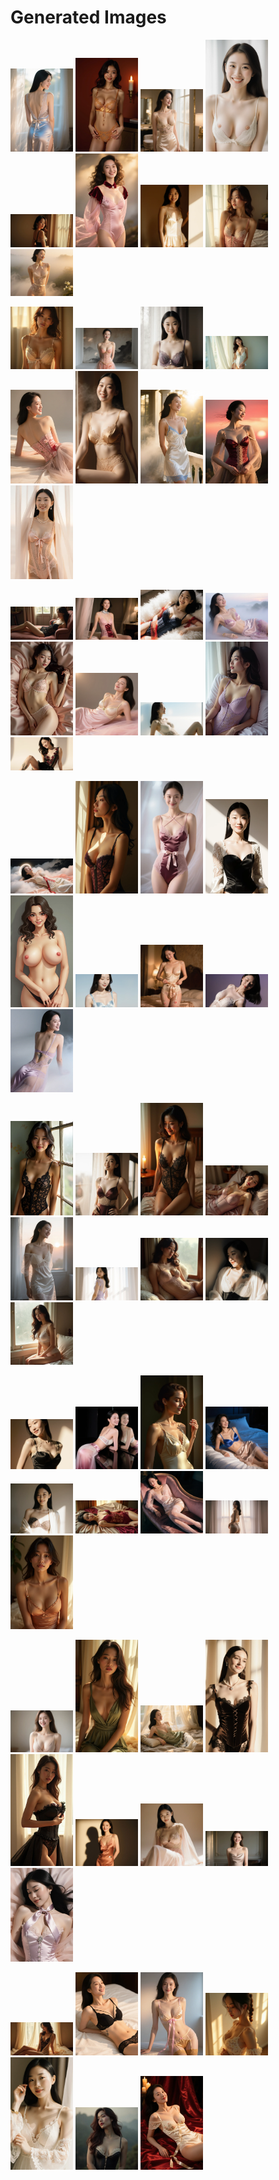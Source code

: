 # Generated Images



<img src="2025_10_24_01.webp" width="100"/> <img src="2025_10_24_02.webp" width="100"/> <img src="2025_10_24_03.webp" width="100"/> <img src="2025_10_24_04.webp" width="100"/> <img src="2025_10_24_05.webp" width="100"/> <img src="2025_10_24_06.webp" width="100"/> <img src="2025_10_24_07.webp" width="100"/> <img src="2025_10_24_08.webp" width="100"/> <img src="2025_10_24_09.webp" width="100"/>

<img src="2025_10_24_10.webp" width="100"/> <img src="2025_10_24_11.webp" width="100"/> <img src="2025_10_24_12.webp" width="100"/> <img src="2025_10_24_13.webp" width="100"/> <img src="2025_10_24_14.webp" width="100"/> <img src="2025_10_24_15.webp" width="100"/> <img src="2025_10_24_16.webp" width="100"/> <img src="2025_10_24_17.webp" width="100"/> <img src="2025_10_24_18.webp" width="100"/>

<img src="2025_10_24_19.webp" width="100"/> <img src="2025_10_24_20.webp" width="100"/> <img src="2025_10_24_21.webp" width="100"/> <img src="2025_10_24_22.webp" width="100"/> <img src="2025_10_24_23.webp" width="100"/> <img src="2025_10_24_24.webp" width="100"/> <img src="2025_10_24_25.webp" width="100"/> <img src="2025_10_24_26.webp" width="100"/> <img src="2025_10_24_27.webp" width="100"/>

<img src="2025_10_24_28.webp" width="100"/> <img src="2025_10_24_29.webp" width="100"/> <img src="2025_10_24_30.webp" width="100"/> <img src="2025_10_24_31.webp" width="100"/> <img src="2025_10_24_32.webp" width="100"/> <img src="2025_10_24_33.webp" width="100"/> <img src="2025_10_24_34.webp" width="100"/> <img src="2025_10_24_35.webp" width="100"/> <img src="2025_10_24_36.webp" width="100"/>

<img src="2025_10_24_37.webp" width="100"/> <img src="2025_10_24_38.webp" width="100"/> <img src="2025_10_24_39.webp" width="100"/> <img src="2025_10_24_40.webp" width="100"/> <img src="2025_10_24_41.webp" width="100"/> <img src="2025_10_24_42.webp" width="100"/> <img src="2025_10_24_43.webp" width="100"/> <img src="2025_10_24_44.webp" width="100"/> <img src="2025_10_24_45.webp" width="100"/>

<img src="2025_10_24_46.webp" width="100"/> <img src="2025_10_24_47.webp" width="100"/> <img src="2025_10_24_48.webp" width="100"/> <img src="2025_10_24_49.webp" width="100"/> <img src="2025_10_24_50.webp" width="100"/> <img src="2025_10_24_51.webp" width="100"/> <img src="2025_10_24_52.webp" width="100"/> <img src="2025_10_24_53.webp" width="100"/> <img src="2025_10_24_54.webp" width="100"/>

<img src="2025_10_24_55.webp" width="100"/> <img src="2025_10_24_56.webp" width="100"/> <img src="2025_10_24_57.webp" width="100"/> <img src="2025_10_24_58.webp" width="100"/> <img src="2025_10_24_59.webp" width="100"/> <img src="2025_10_24_60.webp" width="100"/> <img src="2025_10_24_61.webp" width="100"/> <img src="2025_10_24_62.webp" width="100"/> <img src="2025_10_24_63.webp" width="100"/>

<img src="2025_10_24_64.webp" width="100"/> <img src="2025_10_24_65.webp" width="100"/> <img src="2025_10_24_66.webp" width="100"/> <img src="2025_10_24_67.webp" width="100"/> <img src="2025_10_24_68.webp" width="100"/> <img src="2025_10_24_69.webp" width="100"/> <img src="2025_10_24_70.webp" width="100"/>